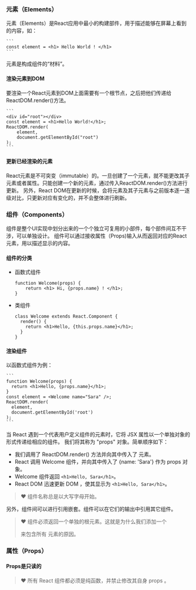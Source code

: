### 元素（Elements）

  元素（Elements）是React应用中最小的构建部件，用于描述能够在屏幕上看到的内容，如： 
  
    ```   
    const element = <h1> Hello World ! </h1>
    ```
    
  元素是构成组件的“材料”。
    
#### 渲染元素到DOM

  要渲染一个React元素到DOM上面需要有一个根节点，之后把他们传递给ReactDOM.render()方法。
    
    ```
    <div id="root"></div>
    const element = <h1>Hello World!</h1>;
    ReactDOM.render(
        element,
        document.getElementById("root")
    );
    ```
    
#### 更新已经渲染的元素
  React元素是不可突变（immutable）的。一旦创建了一个元素，就不能更改其子元素或者属性。只能创建一个新的元素，通过传入ReactDOM.render()方法进行更新。
  另外，React DOM在更新的时候，会将元素及其子元素与之前版本逐一逐级对比，只更新对应有变化的，并不会整体进行刷新。

### 组件（Components）
  组件是整个UI实现中划分出来的一个个独立可复用的小部件，每个部件间互不干涉，可以单独设计。
  组件可以通过接收属性（Props)输入从而返回对应的React元素，用以描述显示的内容。
#### 组件的分类
  - 函数式组件
    ```
    function Welcome(props) {
        return <h1> Hi, {props.name} ! </h1>;
    }
    ```

  - 类组件
    ```
    class Welcome extends React.Component {
      render() {
        return <h1>Hello, {this.props.name}</h1>;
      }
    }
    ```
#### 渲染组件

  以函数式组件为例：
  
    ```
    function Welcome(props) {
      return <h1>Hello, {props.name}</h1>;
    } 
    const element = <Welcome name="Sara" />;
    ReactDOM.render(
      element,
      document.getElementById('root')
    );
    ```    
  当 React 遇到一个代表用户定义组件的元素时，它将 JSX 属性以一个单独对象的形式传递给相应的组件。 我们将其称为 "props" 对象。简单顺序如下：

- 我们调用了 ReactDOM.render() 方法并向其中传入了 <Welcome name="Sara" /> 元素。
- React 调用 Welcome 组件，并向其中传入了 {name: 'Sara'} 作为 props 对象。
- Welcome 组件返回 `<h1>Hello, Sara</h1>`。
- React DOM 迅速更新 DOM ，使其显示为 `<h1>Hello, Sara</h1>`。

> ❤ 组件名称总是以大写字母开始。

 另外，组件间可以进行引用嵌套。组件可以在它们的输出中引用其它组件。

> ❤ 组件必须返回一个单独的根元素。这就是为什么我们添加一个 <div> 来包含所有 <Welcome /> 元素的原因。

### 属性（Props）

#### Props是只读的

> ❤ 所有 React 组件都必须是纯函数，并禁止修改其自身 props 。
